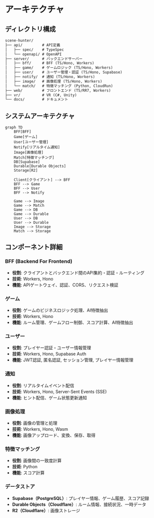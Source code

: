 # アーキテクチャ

## ディレクトリ構成

```txt
scene-hunter/
├── api/         # API定義
│   ├── spec/    # TypeSpec
│   └── openapi/ # OpenAPI
├── server/      # バックエンドサーバー
│   ├── bff/     # BFF (TS/Hono, Workers)
│   ├── game/    # ゲームロジック (TS/Hono, Workers)
│   ├── user/    # ユーザー管理・認証 (TS/Hono, Supabase)
│   ├── notify/  # 通知 (TS/Hono, Workers)
│   ├── image/   # 画像処理 (TS/Hono, Workers)
│   └── match/   # 特徴マッチング (Python, CloudRun)
├── web/         # フロントエンド (TS/RR7, Workers)
├── vr/          # VR (C#, Unity)
└── docs/        # ドキュメント
```

## システムアーキテクチャ

```mermaid
graph TD
    BFF[BFF]
    Game[ゲーム]
    User[ユーザー管理]
    Notify[リアルタイム通知]
    Image[画像処理]
    Match[特徴マッチング]
    DB[Supabase]
    Durable[Durable Objects]
    Storage[R2]
    
    Client[クライアント] --> BFF
    BFF --> Game
    BFF --> User
    BFF --> Notify
    
    Game --> Image
    Game --> Match
    Game --> DB
    Game --> Durable
    User --> DB
    User --> Durable
    Image --> Storage
    Match --> Storage
```

## コンポーネント詳細

### BFF (Backend For Frontend)
- **役割**: クライアントとバックエンド間のAPI集約・認証・ルーティング
- **技術**: Workers, Hono
- **機能**: APIゲートウェイ、認証、CORS、リクエスト検証

### ゲーム
- **役割**: ゲームのビジネスロジック処理、AI特徴抽出
- **技術**: Workers, Hono
- **機能**: ルーム管理、ゲームフロー制御、スコア計算、AI特徴抽出

### ユーザー
- **役割**: プレイヤー認証・ユーザー情報管理
- **技術**: Workers, Hono, Supabase Auth
- **機能**: JWT認証, 匿名認証, セッション管理, プレイヤー情報管理

### 通知
- **役割**: リアルタイムイベント配信
- **技術**: Workers, Hono, Server-Sent Events (SSE)
- **機能**: ヒント配信、ゲーム状態更新通知

### 画像処理
- **役割**: 画像の管理と処理
- **技術**: Workers, Hono, Wasm
- **機能**: 画像アップロード、変換、保存、取得

### 特徴マッチング
- **役割**: 画像間の一致度計算
- **技術**: Python
- **機能**: スコア計算

### データストア
- **Supabase（PostgreSQL）**: プレイヤー情報、ゲーム履歴、スコア記録
- **Durable Objects（Cloudflare）**: ルーム情報、接続状況、一時データ
- **R2（Cloudflare）**: 画像ストレージ

